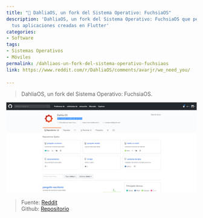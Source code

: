 ```yaml
---
title: "📲 DahliaOS, un fork del Sistema Operativo: FuchsiaOS"
description: 'DahliaOS, un fork del Sistema Operativo: FuchsiaOS que permite incluri
  tus aplicaciones creadas en Flutter'
categories:
- Software
tags:
- Sistemas Operativos
- Móviles
permalink: /dahliaos-un-fork-del-sistema-operativo-fuchsiaos
link: https://www.reddit.com/r/DahliaOS/comments/avarjr/we_need_you/

---
```

> DahliaOS, un fork del Sistema Operativo: FuchsiaOS.

![Dahlia OS es un sistema operativo alternativo a Fuchsia OS](/assets/images/DAHLIASO.png "Dahlia OS es un sistema operativo alternativo a Fuchsia OS")

> Fuente: [Reddit](https://www.reddit.com/r/DahliaOS/comments/chgqus/dahliaos_milestone_1/ "Reddit del sistema operativo de móviles DahliaOS")  
> Github:  [Repositorio](https://github.com/dahlia-os "Repositorio de DahliaOS, sistema alternativo a FuchsiaOS")